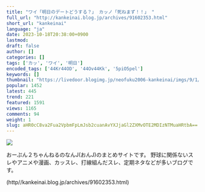 ```yaml
---
title: "ワイ「明日のデートどうする？」 カッノ「死ねまず！！」 "
full_url: "http://kankeinai.blog.jp/archives/91602353.html"
short_url: "kankeinai"
language: "ja"
date: 2023-10-18T20:38:00+0900
lastmod: 
draft: false
author: []
categories: []
tags: ['カッ', 'ワイ', '明日']
encoded_tags: ['44Kr44OD', '44Ov44Kk', '5piO5pel']
keywords: []
thumbnail: "https://livedoor.blogimg.jp/neofuku2006-kankeinai/imgs/9/1/916a20df-s.jpg"
popular: 1452
latest: 445
trend: 221
featured: 1591
views: 1165
comments: 94
weight: 1
slug: aHR0cC8va2Fua2VpbmFpLmJsb2cuanAvYXJjaGl2ZXMvOTE2MDIzNTMuaHRtbA==
---
```


![](https://livedoor.blogimg.jp/neofuku2006-kankeinai/imgs/9/1/916a20df-s.jpg)

<div> <p id='blog-description'>おーぷん２ちゃんねるのなんJ(おんJ)のまとめサイトです。 野球に関係ないスレやアニメや漫画、カッスレ、打線組んだスレ、定期ネタなどが多いブログです。</p> </div>

(http//kankeinai.blog.jp/archives/91602353.html)
